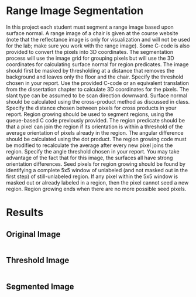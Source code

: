# Range Image Segmentation

In this project each student must segment a range image based upon surface normal. A range image of a chair is given at the course website (note that the reflectance image is only for visualization and will not be used for the lab; make sure you work with the range image). Some C-code is also provided to convert the pixels into 3D coordinates. The segmentation process will use the image grid for grouping pixels but will use the 3D coordinates for calculating surface normal for region predicates.
The image should first be masked by thresholding at a distance that removes the background and leaves only the floor and the chair. Specify the threshold chosen in your report. Use the provided C-code or an equivalent translation from the dissertation chapter to calculate 3D coordinates for the pixels. The slant type can be assumed to be scan direction downward.
Surface normal should be calculated using the cross-product method as discussed in class. Specify the distance chosen between pixels for cross products in your report.
Region growing should be used to segment regions, using the queue-based C code previously provided. The region predicate should be that a pixel can join the region if its orientation is within a threshold of the average orientation of pixels already in the region. The angular difference should be calculated using the dot product. The region growing code must be modified to recalculate the average after every new pixel joins the region. Specify the angle threshold chosen in your report. You may take advantage of the fact that for this image, the surfaces all have strong orientation differences. Seed pixels for region growing should be found by identifying a complete 5x5 window of unlabeled (and not masked out in the first step) of still-unlabeled region. If any pixel within the 5x5 window is masked out or already labeled in a region, then the pixel cannot seed a new region. Region growing ends when there are no more possible seed pixels. 


# Results
## Original Image
![]()
## Threshold Image
![]()
## Segmented Image
![]()